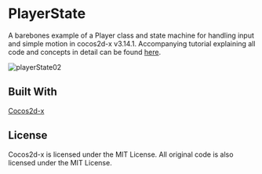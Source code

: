 # PlayerState
A barebones example of a Player class and state machine for handling input and simple motion in cocos2d-x v3.14.1. Accompanying tutorial explaining all code and concepts in detail can be found [here](http://www.lavaxp.net/a-player-class-and-state-machine-in-cocos2d-x/).

![playerState02](https://user-images.githubusercontent.com/27367475/69743471-58bb7900-10f3-11ea-9f8b-5491838c514a.gif)

## Built With

[Cocos2d-x](https://github.com/cocos2d/cocos2d-x)

## License

Cocos2d-x is licensed under the MIT License.
All original code is also licensed under the MIT License.
